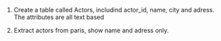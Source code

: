 1. Create a table called Actors, includind actor_id, name, city and adress. The attributes are all text based

2. Extract actors from paris, show name and adress only. 
